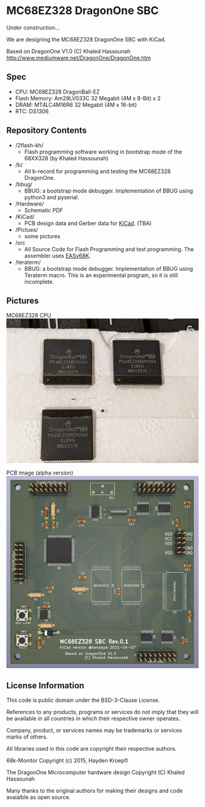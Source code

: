 # MC68EZ328 DragonOne SBC

Under construction...  

We are designing the MC68EZ328 DragonOne SBC with KiCad.

Based on DragonOne V1.0 (C) Khaled Hassounah  
http://www.mediumware.net/DragonOne/DragonOne.htm  

## Spec

* CPU: MC68EZ328 DragonBall-EZ
* Flash Memory: Am29LV033C 32 Megabit (4M x 8-Bit) x 2
* DRAM: MT4LC4M16R6 32 Megabit (4M x 16-bit)
* RTC: DS1306

## Repository Contents

* /2flash-kh/
  * Flash programming software working in bootstrap mode of the 68XX328 (by Khaled Hassounah)
* /b/
  * All b-record for programming and testing the MC68EZ328 DragonOne.
* /bbug/
  * BBUG: a bootstrap mode debugger. Implementation of BBUG using python3 and pyserial.
* /Hardware/
  * Schematic PDF
* /KiCad/
  * PCB design data and Gerber data for [KiCad](https://www.kicad.org/). (TBA) 
* /Pictues/
  * some pictures
* /src
  * All Source Code for Flash Programming and test programming. The assembler uses [EASy68K](http://www.easy68k.com/).
* /teraterm/
  * BBUG: a bootstrap mode debugger. Implementation of BBUG using Teraterm macro. This is an experimental program, so it is still incomplete.

## Pictures

MC68EZ328 CPU  
![MC68EZ328 CPU](/Pictures/dragonball_mc68ez328_cpu.jpg)

PCB image (alpha version)  
![PCB image by KiCad](/Pictures/DragonOne_rev01_kicad.jpg)


## License Information

This code is public domain under the BSD-3-Clause License.

References to any products, programs or services do not imply that they will be available in all countries in which their respective owner operates.

Company, product, or services names may be trademarks or services marks of others.

All libraries used in this code are copyright their respective authors.

68k-Monitor Copyright (c) 2015, Hayden Kroepfl

The DragonOne Microcomputer hardware design Copyright (C) Khaled Hassounah

Many thanks to the original authors for making their designs and code avaialble as open source.

